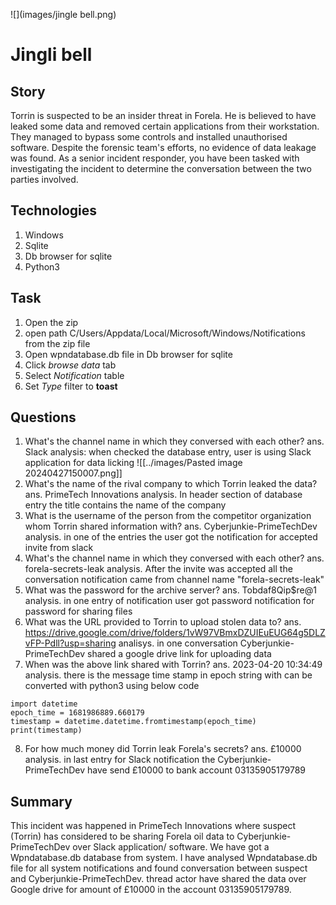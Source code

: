 
![](images/jingle bell.png)
# Jingli bell

## Story
Torrin is suspected to be an insider threat in Forela. He is believed to have leaked some data and removed certain applications from their workstation. They managed to bypass some controls and installed unauthorised software. Despite the forensic team's efforts, no evidence of data leakage was found. As a senior incident responder, you have been tasked with investigating the incident to determine the conversation between the two parties involved.
## Technologies
1. Windows
2. Sqlite
3. Db browser for sqlite
4. Python3

## Task
1. Open the zip 
2. open path C/Users/Appdata/Local/Microsoft/Windows/Notifications from the zip file 
3. Open wpndatabase.db file in Db browser for sqlite
4. Click *browse data* tab
5. Select *Notification* table 
6. Set *Type* filter to **toast**
## Questions 
1. What's the channel name in which they conversed with each other?
	ans. Slack
	analysis: when checked the database entry, user is using Slack application for data licking 
	![[../images/Pasted image 20240427150007.png]]
2. What's the name of the rival company to which Torrin leaked the data?
	ans. PrimeTech Innovations
	analysis. In header section of database entry the title contains the name of the company
3. What is the username of the person from the competitor organization whom Torrin shared information with?
	ans. Cyberjunkie-PrimeTechDev
	analysis. in one of the entries the user got the notification for accepted invite from slack
4. What's the channel name in which they conversed with each other?
	ans. forela-secrets-leak
	analysis. After the invite was accepted all the conversation notification came from channel name "forela-secrets-leak"
5. What was the password for the archive server?
	ans. Tobdaf8Qip$re@1
	analysis. in one entry of notification user got password notification for password for sharing files
6. What was the URL provided to Torrin to upload stolen data to?
	ans. https://drive.google.com/drive/folders/1vW97VBmxDZUIEuEUG64g5DLZvFP-Pdll?usp=sharing
	analisys. in one conversation Cyberjunkie-PrimeTechDev shared a google drive link for uploading data
7. When was the above link shared with Torrin?
	ans. 2023-04-20 10:34:49
	analysis. there is the message time stamp in epoch string with can be converted with python3 using below code 
```python3
import datetime
epoch_time = 1681986889.660179
timestamp = datetime.datetime.fromtimestamp(epoch_time)
print(timestamp)
```
8. For how much money did Torrin leak Forela's secrets?
	ans. £10000
	analysis. in last entry for Slack notification the Cyberjunkie-PrimeTechDev have send £10000 to bank account 03135905179789

## Summary 
This incident was happened in PrimeTech Innovations where suspect (Torrin) has considered to be sharing Forela oil data to Cyberjunkie-PrimeTechDev over Slack application/ software. We have got a Wpndatabase.db database from system. I have analysed Wpndatabase.db file for all system notifications and found conversation between suspect and Cyberjunkie-PrimeTechDev.
thread actor have shared the data over Google drive for amount of £10000 in the account 03135905179789. 
